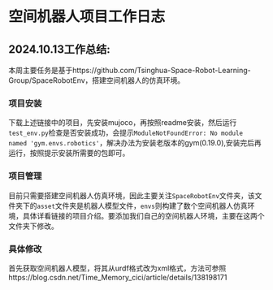 # 空间机器人项目工作日志

## 2024.10.13工作总结:
本周主要任务是基于https://github.com/Tsinghua-Space-Robot-Learning-Group/SpaceRobotEnv，搭建空间机器人的仿真环境。

### 项目安装
下载上述链接中的项目，先安装mujoco，再按照readme安装，然后运行`test_env.py`检查是否安装成功，会提示`ModuleNotFoundError: No module named 'gym.envs.robotics'`，解决办法为安装老版本的gym(0.19.0),安装完后再运行，按照提示安装所需要的包即可。

### 项目管理
目前只需要搭建空间机器人仿真环境，因此主要关注`SpaceRobotEnv`文件夹，该文件夹下的`asset`文件夹是机器人模型文件，`envs`则构建了数个空间机器人仿真环境，具体详看链接的项目介绍。要添加我们自己的空间机器人环境，主要在这两个文件夹下修改。

### 具体修改
首先获取空间机器人模型，将其从urdf格式改为xml格式，方法可参照https://blog.csdn.net/Time_Memory_cici/article/details/138198171


